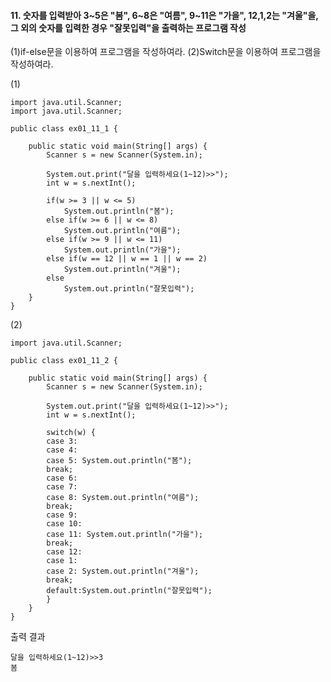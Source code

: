 #### 11. 숫자를 입력받아 3~5은 "봄", 6~8은 "여름", 9~11은 "가을", 12,1,2는 "겨울"을, 그 외의 숫자를 입력한 경우 "잘못입력"을 출력하는 프로그램 작성

(1)if-else문을 이용하여 프로그램을 작성하여라.
(2)Switch문을 이용하여 프로그램을 작성하여라.

(1)
```
import java.util.Scanner;
import java.util.Scanner;

public class ex01_11_1 {

	public static void main(String[] args) {
		Scanner s = new Scanner(System.in);

		System.out.print("달을 입력하세요(1~12)>>");
		int w = s.nextInt();
		
		if(w >= 3 || w <= 5)
			System.out.println("봄");
		else if(w >= 6 || w <= 8)
			System.out.println("여름");
		else if(w >= 9 || w <= 11)
			System.out.println("가을");
		else if(w == 12 || w == 1 || w == 2)
			System.out.println("겨울");
		else
			System.out.println("잘못입력");
	}
}
```
(2)
```
import java.util.Scanner;

public class ex01_11_2 {

	public static void main(String[] args) {
		Scanner s = new Scanner(System.in);

		System.out.print("달을 입력하세요(1~12)>>");
		int w = s.nextInt();
		
		switch(w) {
		case 3:
		case 4:
		case 5: System.out.println("봄");
		break;
		case 6:
		case 7:
		case 8: System.out.println("여름");
		break;
		case 9:
		case 10:
		case 11: System.out.println("가을");
		break;
		case 12:
		case 1:
		case 2: System.out.println("겨울");
		break;
		default:System.out.println("잘못입력");
		}
	}
}
```
출력 결과

```
달을 입력하세요(1~12)>>3
봄
```
